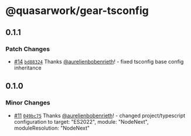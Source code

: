 # @quasarwork/gear-tsconfig

## 0.1.1

### Patch Changes

- [#14](https://github.com/quasarwork/gear/pull/14) [`bd88324`](https://github.com/quasarwork/gear/commit/bd883246e74fc8ee9dcd43df8a46f70532dd100d) Thanks [@aurelienbobenrieth](https://github.com/aurelienbobenrieth)! - fixed tsconfig base config inheritance

## 0.1.0

### Minor Changes

- [#11](https://github.com/quasarwork/gear/pull/11) [`049bc75`](https://github.com/quasarwork/gear/commit/049bc75c10966a00ce7ebe267261806642936286) Thanks [@aurelienbobenrieth](https://github.com/aurelienbobenrieth)! - changed project/typescript configuration to target: "ES2022", module: "NodeNext", moduleResolution: "NodeNext"
